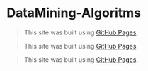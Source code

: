 # DataMining-Algoritms

> This site was built using [GitHub Pages](https://pages.github.com/).

> This site was built using [GitHub Pages](https://pages.github.com/).

> This site was built using [GitHub Pages](https://pages.github.com/).

